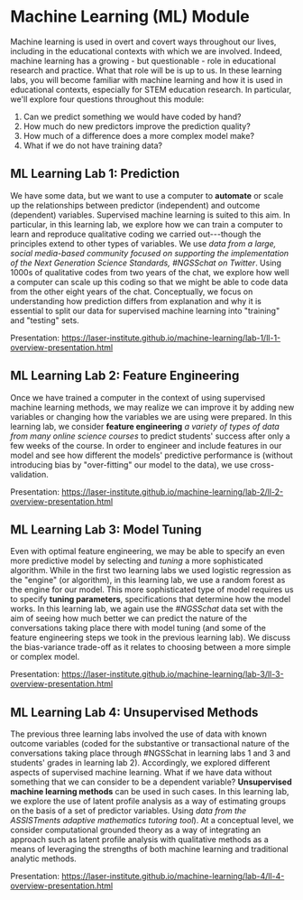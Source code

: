 # Machine Learning (ML) Module

Machine learning is used in overt and covert ways throughout our lives, including in the educational contexts with which we are involved. Indeed, machine learning has a growing - but questionable - role in educational research and practice. What that role will be is up to us. In these learning labs, you will become familiar with machine learning and how it is used in educational contexts, especially for STEM education research. In particular, we'll explore four questions throughout this module:

1. Can we predict something we would have coded by hand?
1. How much do new predictors improve the prediction quality?
1. How much of a difference does a more complex model make?
1. What if we do not have training data?

## ML Learning Lab 1: Prediction

We have some data, but we want to use a computer to **automate** or scale up the relationships between predictor (independent) and outcome (dependent) variables. Supervised machine learning is suited to this aim. In particular, in this learning lab, we explore how we can train a computer to learn and reproduce qualitative coding we carried out---though the principles extend to other types of variables. We use *data from a large, social media-based community focused on supporting the implementation of the Next Generation Science Standards, #NGSSchat on Twitter*. Using 1000s of qualitative codes from two years of the chat, we explore how well a computer can scale up this coding so that we might be able to code data from the other eight years of the chat. Conceptually, we focus on understanding how prediction differs from explanation and why it is essential to split our data for supervised machine learning into "training" and "testing" sets.  

Presentation: https://laser-institute.github.io/machine-learning/lab-1/ll-1-overview-presentation.html

## ML Learning Lab 2: Feature Engineering

Once we have trained a computer in the context of using supervised machine learning methods, we may realize we can improve it by adding new variables or changing how the variables we are using were prepared. In this learning lab, we consider **feature engineering** *a variety of types of data from many online science courses* to predict students' success after only a few weeks of the course. In order to engineer and include features in our model and see how different the models' predictive performance is (without introducing bias by "over-fitting" our model to the data), we use cross-validation.

Presentation: https://laser-institute.github.io/machine-learning/lab-2/ll-2-overview-presentation.html

## ML Learning Lab 3: Model Tuning

Even with optimal feature engineering, we may be able to specify an even more predictive model by selecting and *tuning* a more sophisticated algorithm. While in the first two learning labs we used logistic regression as the "engine" (or algorithm), in this learning lab, we use a random forest as the engine for our model. This more sophisticated type of model requires us to specify **tuning parameters**, specifications that determine how the model works. In this learning lab, we again use the _#NGSSchat_ data set with the aim of seeing how much better we can predict the nature of the conversations taking place there with model tuning (and some of the feature engineering steps we took in the previous learning lab). We discuss the bias-variance trade-off as it relates to choosing between a more simple or complex model.

Presentation: https://laser-institute.github.io/machine-learning/lab-3/ll-3-overview-presentation.html

## ML Learning Lab 4: Unsupervised Methods

The previous three learning labs involved the use of data with known outcome variables (coded for the substantive or transactional nature of the conversations taking place through #NGSSchat in learning labs 1 and 3 and students' grades in learning lab 2). Accordingly, we explored different aspects of supervised machine learning. What if we have data without something that we can consider to be a dependent variable? **Unsupervised machine learning methods** can be used in such cases. In this learning lab, we explore the use of latent profile analysis as a way of estimating groups on the basis of a set of predictor variables. Using *data from the ASSISTments adaptive mathematics tutoring tool*). At a conceptual level, we consider computational grounded theory as a way of integrating an approach such as latent profile analysis with qualitative methods as a means of leveraging the strengths of both machine learning and traditional analytic methods. 

Presentation: https://laser-institute.github.io/machine-learning/lab-4/ll-4-overview-presentation.html